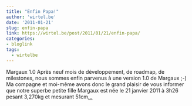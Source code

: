 ```yaml
---
title: "Enfin Papa!"
author: 'wirtel.be'
date: '2011-01-21'
slug: enfin-papa
link: https://wirtel.be/post/2011/01/21/enfin-papa/
categories:
- bloglink
tags:
  - wirtelbe
---
```


Margaux 1.0 Après neuf mois de développement, de roadmap, de milestones, nous sommes enfin parvenus à une version 1.0 de Margaux ;-) Ma compagne et moi-même avons donc le grand plaisir de vous informer que notre superbe petite fille Margaux est née le 21 janvier 2011 à 3h26 pesant 3,270kg et mesurant 51cm[... <i class="fas fa-external-link-alt"></i>](https://wirtel.be/post/2011/01/21/enfin-papa/)

